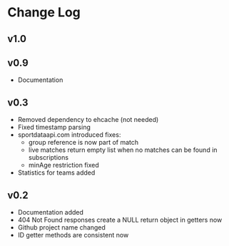 # Change Log

## v1.0



## v0.9

* Documentation

## v0.3

* Removed dependency to ehcache (not needed)
* Fixed timestamp parsing
* sportdataapi.com introduced fixes:
    * group reference is now part of match
    * live matches return empty list when no matches can be found in subscriptions
    * minAge restriction fixed
* Statistics for teams added

## v0.2

* Documentation added
* 404 Not Found responses create a NULL return object in getters now
* Github project name changed
* ID getter methods are consistent now